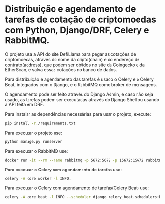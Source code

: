 # Distribuição e agendamento de tarefas de cotação de criptomoedas com Python, Django/DRF, Celery e RabbitMQ.

O projeto usa a API do site DefiLlama para pegar as cotações de criptomoedas, através do nome da cripto(chain) e do endereço de contrato(address), que podem ser obtidos no site da Coingecko e da EtherScan, e salva essas cotações no banco de dados.

Para distribuição e agendamento das tarefas é usado o Celery e o Celery Beat, integrados com o Django, e o RabbitMQ como broker de mensagens. 

O agendamento pode ser feito através do Django Admin, e caso não seja usado, as tarefas podem ser executadas através do Django Shell ou usando a API feita em DRF.

Para instalar as dependências necessárias para usar o projeto, execute: 

```bash
pip install -r./requirements.txt
```

Para executar o projeto use: 

```bash
python manage.py runserver
```

Para executar o RabbitMQ use: 

```bash
docker run -it --rm --name rabbitmq -p 5672:5672 -p 15672:15672 rabbitmq:3.13-management
```

Para executar o Celery sem agendamento de tarefas use: 

```bash
celery -A core worker -l INFO.
```

Para executar o Celery com agendamento de tarefas(Celery Beat) use: 

```bash
celery -A core beat -l INFO --scheduler django_celery_beat.schedulers:DatabaseScheduler.
```
